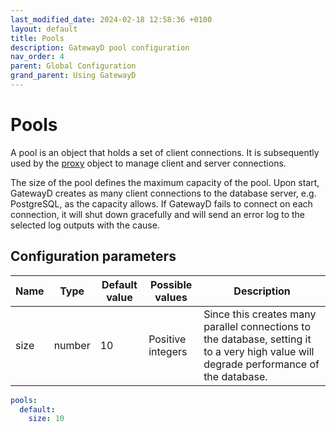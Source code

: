 ```yaml
---
last_modified_date: 2024-02-18 12:58:36 +0100
layout: default
title: Pools
description: GatewayD pool configuration
nav_order: 4
parent: Global Configuration
grand_parent: Using GatewayD
---
```


# Pools

A pool is an object that holds a set of client connections. It is subsequently used by the [proxy](/using-gatewayd/global-configuration/proxies) object to manage client and server connections.

The size of the pool defines the maximum capacity of the pool. Upon start, GatewayD creates as many client connections to the database server, e.g. PostgreSQL, as the capacity allows. If GatewayD fails to connect on each connection, it will shut down gracefully and will send an error log to the selected log outputs with the cause.

## Configuration parameters

| Name | Type   | Default value | Possible values   | Description                                                                                                                             |
| ---- | ------ | ------------- | ----------------- | --------------------------------------------------------------------------------------------------------------------------------------- |
| size | number | 10            | Positive integers | Since this creates many parallel connections to the database, setting it to a very high value will degrade performance of the database. |

```yaml
pools:
  default:
    size: 10
```
